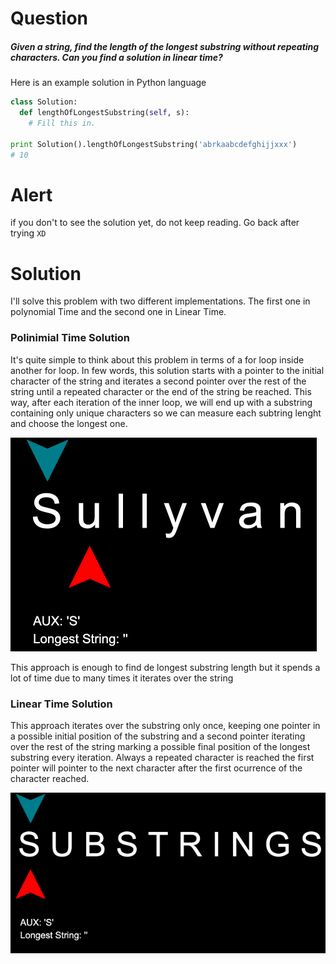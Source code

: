 # Question

##### Given a string, find the length of the longest substring without repeating characters. Can you find a solution in linear time?

Here is an example solution in Python language

``` python
class Solution:
  def lengthOfLongestSubstring(self, s):
    # Fill this in.

print Solution().lengthOfLongestSubstring('abrkaabcdefghijjxxx')
# 10
``` 

# Alert 
if you don't to see the solution yet, do not keep reading. Go back after trying `XD`

# Solution
I'll solve this problem with two different implementations. The first one in polynomial Time and the second one in Linear Time.

### Polinimial Time Solution
It's quite simple to think about this problem in terms of a for loop inside another for loop. In few words, this solution starts with a pointer to the initial character of the string and iterates a second pointer over the rest of the string until a repeated character or the end of the string be reached. This way, after each iteration of the inner loop, we will end up with a substring containing only unique characters so we can measure each subtring lenght and choose the longest one.

![](./polinomial_time.gif)

This approach is enough to find de longest substring length but it spends a lot of time due to many times it iterates over the string

### Linear Time Solution
This approach iterates over the substring only once, keeping one pointer in a possible initial position of the substring and a second pointer iterating over the rest of the string marking a possible final position of the longest substring every iteration. Always a repeated character is reached the first pointer will pointer to the next character after the first ocurrence of the character reached. 

![](./linear_time.gif)

